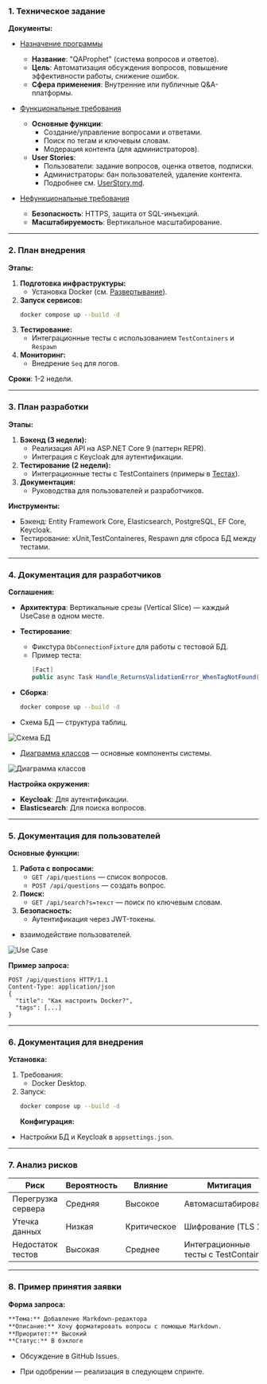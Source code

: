 ### **1. Техническое задание**

**Документы:**

- [Назначение программы](./Назначение.md)

  - **Название**: "QAProphet" (система вопросов и ответов).
  - **Цель**: Автоматизация обсуждения вопросов, повышение эффективности работы, снижение ошибок.
  - **Сфера применения**: Внутренние или публичные Q&A-платформы.

- [Функциональные требования](./ФункциональныеТребования.md)

  - **Основные функции**:
    - Создание/управление вопросами и ответами.
    - Поиск по тегам и ключевым словам.
    - Модерация контента (для администраторов).
  - **User Stories**:
    - Пользователи: задание вопросов, оценка ответов, подписки.
    - Администраторы: бан пользователей, удаление контента.
    - Подробнее см. [UserStory.md](./UserStory.md).

- [Нефункциональные требования](./НефункциональныеТребования.md)
  - **Безопасность**: HTTPS, защита от SQL-инъекций.
  - **Масштабируемость**: Вертикальное масштабирование.

---

### **2. План внедрения**

**Этапы:**

1. **Подготовка инфраструктуры:**
   - Установка Docker (см. [Развертывание](./Развертывание.md)).
2. **Запуск сервисов:**
   ```bash
   docker compose up --build -d
   ```
3. **Тестирование:**
   - Интеграционные тесты с использованием `TestContainers` и `Respawn`
4. **Мониторинг:**
   - Внедрение `Seq` для логов.

**Сроки**: 1-2 недели.

---

### **3. План разработки**

**Этапы:**

1. **Бэкенд (3 недели):**
   - Реализация API на ASP.NET Core 9 (паттерн REPR).
   - Интеграция с Keycloak для аутентификации.
2. **Тестирование (2 недели):**
   - Интеграционные тесты с TestContainers (примеры в [Тестах](./Тесты.md)).
3. **Документация:**
   - Руководства для пользователей и разработчиков.

**Инструменты:**

- Бэкенд: Entity Framework Core, Elasticsearch, PostgreSQL, EF Core, Keycloak.
- Тестирование: xUnit,TestContaineres, Respawn для сброса БД между тестами.

---

### **4. Документация для разработчиков**

**Соглашения:**

- **Архитектура**: Вертикальные срезы (Vertical Slice) — каждый UseCase в одном месте.
- **Тестирование**:
  - Фикстура `DbConnectionFixture` для работы с тестовой БД.
  - Пример теста:
    ```csharp
    [Fact]
    public async Task Handle_ReturnsValidationError_WhenTagNotFound() { ... }
    ```
- **Сборка**:

  ```bash
  docker compose up --build -d
  ```

- Схема БД — структура таблиц.
  
![Схема БД](./Diagrams/Db.png) 

- [Диаграмма классов](./Diagrams/class.png) — основные компоненты системы.

![Диаграмма классов](./Diagrams/class.png) 

**Настройка окружения:**

- **Keycloak**: Для аутентификации.
- **Elasticsearch**: Для поиска вопросов.

---

### **5. Документация для пользователей**

**Основные функции:**

1. **Работа с вопросами:**
   - `GET /api/questions` — список вопросов.
   - `POST /api/questions` — создать вопрос.
2. **Поиск:**
   - `GET /api/search?s=текст` — поиск по ключевым словам.
3. **Безопасность:**
   - Аутентификация через JWT-токены.

- взаимодействие пользователей.

![Use Case](./Diagrams/UseCase.png) 

**Пример запроса:**

```http
POST /api/questions HTTP/1.1
Content-Type: application/json
{
  "title": "Как настроить Docker?",
  "tags": [...]
}
```

---

### **6. Документация для внедрения**

**Установка:**

1. Требования:
   - Docker Desktop.
2. Запуск:
   ```bash
   docker compose up --build -d
   ```
   **Конфигурация:**

- Настройки БД и Keycloak в `appsettings.json`.

---

### **7. Анализ рисков**

| Риск               | Вероятность | Влияние     | Митигация                             |
| ------------------ | ----------- | ----------- | ------------------------------------- |
| Перегрузка сервера | Средняя     | Высокое     | Автомасштабирование                   |
| Утечка данных      | Низкая      | Критическое | Шифрование (TLS 1.3)                  |
| Недостаток тестов  | Высокая     | Среднее     | Интеграционные тесты с TestContainers |

---

### **8. Пример принятия заявки**

**Форма запроса:**

```markdown
**Тема:** Добавление Markdown-редактора  
**Описание:** Хочу форматировать вопросы с помощью Markdown.  
**Приоритет:** Высокий  
**Статус:** В бэклоге
```

- Обсуждение в GitHub Issues.

- При одобрении — реализация в следующем спринте.
